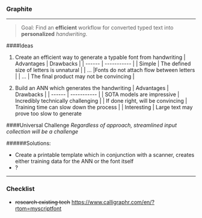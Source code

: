 
### Graphite
--- 
> Goal:
Find an **efficient** workflow for converted typed text into __personalized__ $handwriting$.

####Ideas 
1. Create an efficient way to generate a typable font from handwriting
   | Advantages | Drawbacks |
   | ------ | ----------- |
   | Simple   | The defined size of letters is unnatural |
   | ... |Fonts do not attach flow between letters |
   | ... | The final product may not be convincing |

2. Build an ANN which generates the handwriting
   | Advantages | Drawbacks |
   | ------ | ----------- |
   | SOTA models are impressive   | Incredibly technically challenging |
   | If done right, will be convincing | Training time can slow down the process |
   | Interesting | Large text may prove too slow to generate

####Universal Challenge
_Regardless of approach, streamlined input collection will be a challenge_

######Solutions:
+ Create a printable template which in conjunction with a scanner, creates either training data for the ANN or the font itself
+ ?

---
### Checklist
+ ~~research existing tech~~
https://www.calligraphr.com/en/?rtom=myscriptfont